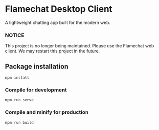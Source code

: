 # Flamechat Desktop Client
A lightweight chatting app built for the modern web.

### NOTICE
This project is no longer being maintained. Please use the Flamechat web client. We may restart this project in the future.

## Package installation
```
npm install
```

### Compile for development
```
npm run serve
```

### Compile and minify for production
```
npm run build
```
